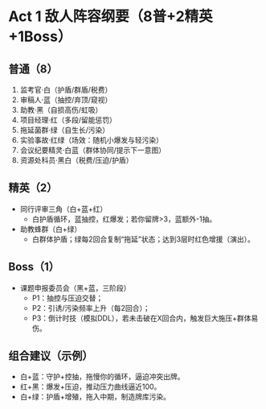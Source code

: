 # Act 1 敌人阵容纲要（8普+2精英+1Boss）

## 普通（8）
1) 监考官·白（护盾/群盾/税费）
2) 审稿人·蓝（抽控/弃顶/窥视）
3) 助教·黑（自损高伤/虹吸）
4) 项目经理·红（多段/留能惩罚）
5) 拖延菌群·绿（自生长/污染）
6) 实验事故·红绿（场效：随机小爆发与轻污染）
7) 会议纪要精灵·白蓝（群体协同/提示下一意图）
8) 资源处科员·黑白（税费/压迫/护盾）

## 精英（2）
- 同行评审三角（白+蓝+红）
  - 白护盾循环，蓝抽控，红爆发；若你留牌>3，蓝额外-1抽。
- 助教蜂群（白+绿）
  - 白群体护盾；绿每2回合复制“拖延”状态；达到3层时红色增援（演出）。

## Boss（1）
- 课题申报委员会（黑+蓝，三阶段）
  - P1：抽控与压迫交替；
  - P2：引诱/污染频率上升（每2回合）；
  - P3：倒计时技（模拟DDL），若未击破在X回合内，触发巨大施压+群体易伤。

## 组合建议（示例）
- 白+蓝：守护+控抽，拖慢你的循环，逼迫冲突出牌。
- 红+黑：爆发+压迫，推动压力曲线逼近100。
- 白+绿：护盾+增殖，拖入中期，制造牌库污染。
